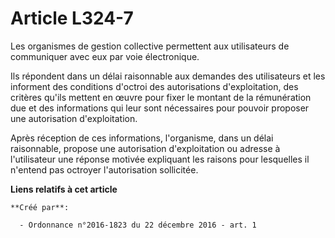 # Article L324-7

Les organismes de gestion collective permettent aux utilisateurs de communiquer avec eux par voie électronique. 

Ils répondent dans un délai raisonnable aux demandes des utilisateurs et les informent des conditions d'octroi des
autorisations d'exploitation, des critères qu'ils mettent en œuvre pour fixer le montant de la rémunération due et des
informations qui leur sont nécessaires pour pouvoir proposer une autorisation d'exploitation. 

Après réception de ces informations, l'organisme, dans un délai raisonnable, propose une autorisation d'exploitation ou
adresse à l'utilisateur une réponse motivée expliquant les raisons pour lesquelles il n'entend pas octroyer l'autorisation
sollicitée.

**Liens relatifs à cet article**

	**Créé par**:

	  - Ordonnance n°2016-1823 du 22 décembre 2016 - art. 1
